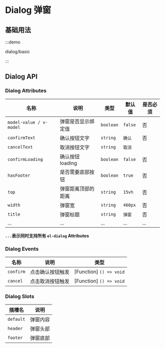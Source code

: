 # Dialog 弹窗

## 基础用法

:::demo

dialog/basic

:::

## Dialog API

### Dialog Attributes

| 名称                    | 说明               | 类型      | 默认值  | 是否必须 |
| ----------------------- | ------------------ | --------- | ------- | -------- |
| `model-value / v-model` | 弹窗是否显示绑定值 | `boolean` | `false` | 否       |
| `confirmText`           | 确认按钮文字       | `string`  | `确认`  | 否       |
| `cancelText`            | 取消按钮文字       | `string`  | `取消`  |
| `confirmLoading`        | 确认按钮 loading   | `boolean` | `false` | 否       |
| `hasFooter`             | 是否需要底部按钮   | `boolean` | `true`  | 否       |
| `top`                   | 弹窗距离顶部的距离 | `string`  | `15vh`  | 否       |
| `width`                 | 弹窗宽             | `string`  | `460px` | 否       |
| `title`                 | 弹窗标题           | `string`  | `弹窗`  | 否       |
| ...                     | ...                | ...       | ...     | ...      |

**`...`表示同时支持所有 `el-dialog` Attributes**

### Dialog Events

| 名称      | 说明             | 类型                    |
| --------- | ---------------- | ----------------------- |
| `confirm` | 点击确认按钮触发 | [Function] `() => void` |
| `cancel`  | 点击取消按钮触发 | [Function] `() => void` |

### Dialog Slots

| 插槽名    | 说明     |
| --------- | -------- |
| `default` | 弹窗内容 |
| `header`  | 弹窗头部 |
| `footer`  | 弹窗底部 |

